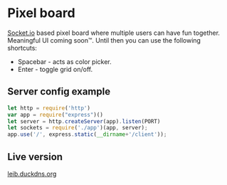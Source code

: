 # Pixel board
[Socket.io](https://socket.io/) based pixel board where multiple users can have fun together. <br>
Meaningful UI coming soon™. Until then you can use the following shortcuts:
* Spacebar - acts as color picker.
* Enter - toggle grid on/off.
## Server config example
```javascript
let http = require('http')
var app = require("express")()
let server = http.createServer(app).listen(PORT)
let sockets = require('./app')(app, server);
app.use('/', express.static(__dirname+'/client'));
```
## Live version
[leib.duckdns.org](https://leib.duckdns.org/pix)
